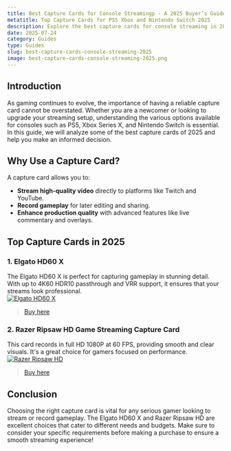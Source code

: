 ```yaml
---  
title: Best Capture Cards for Console Streamingp - A 2025 Buyer’s Guide  
metatitle: Top Capture Cards for PS5 Xbox and Nintendo Switch 2025  
description: Explore the best capture cards for console streaming in 2025, comparing features, pricing, and setup tips for gamers.  
date: 2025-07-24  
category: Guides  
type: Guides  
slug: best-capture-cards-console-streaming-2025  
image: best-capture-cards-console-streaming-2025.png  
---  
```


## Introduction  
As gaming continues to evolve, the importance of having a reliable capture card cannot be overstated. Whether you are a newcomer or looking to upgrade your streaming setup, understanding the various options available for consoles such as PS5, Xbox Series X, and Nintendo Switch is essential. In this guide, we will analyze some of the best capture cards of 2025 and help you make an informed decision.

## Why Use a Capture Card?  
A capture card allows you to:  
- **Stream high-quality video** directly to platforms like Twitch and YouTube.  
- **Record gameplay** for later editing and sharing.  
- **Enhance production quality** with advanced features like live commentary and overlays.

## Top Capture Cards in 2025  
### 1. Elgato HD60 X  
The Elgato HD60 X is perfect for capturing gameplay in stunning detail. With up to 4K60 HDR10 passthrough and VRR support, it ensures that your streams look professional.  
[![Elgato HD60 X](https://www.gamestreamingsetup.com/elgato-hd60-x.jpg)](https://amzn.to/4dZtxVc)  
> [Buy here](https://amzn.to/4dZtxVc)

### 2. Razer Ripsaw HD Game Streaming Capture Card  
This card records in full HD 1080P at 60 FPS, providing smooth and clear visuals. It's a great choice for gamers focused on performance.  
[![Razer Ripsaw HD](https://www.gamestreamingsetup.com/razer-ripsaw-hd.jpg)](https://amzn.to/448keyM)  
> [Buy here](https://amzn.to/448keyM)

## Conclusion  
Choosing the right capture card is vital for any serious gamer looking to stream or record gameplay. The Elgato HD60 X and Razer Ripsaw HD are excellent choices that cater to different needs and budgets. Make sure to consider your specific requirements before making a purchase to ensure a smooth streaming experience!  
